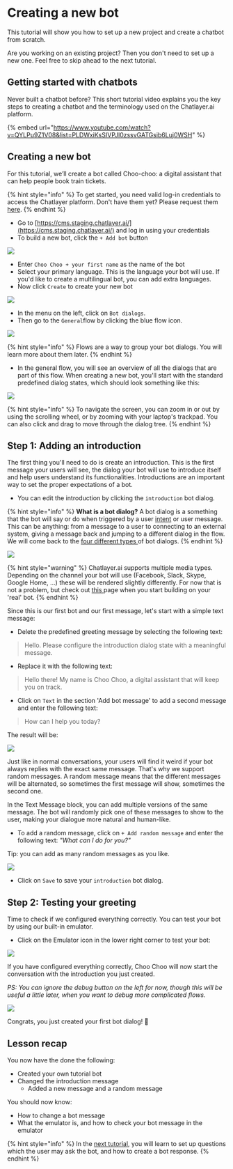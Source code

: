 # Creating a new bot

This tutorial will show you how to set up a new project and create a chatbot from scratch.

Are you working on an existing project? Then you don't need to set up a new one. Feel free to skip ahead to the next tutorial.

## Getting started with chatbots

Never built a chatbot before? This short tutorial video explains you the key steps to creating a chatbot and the terminology used on the Chatlayer.ai platform. 

{% embed url="https://www.youtube.com/watch?v=QYLPu9Z1V08&list=PLDWxiKsSIVPJl0zssvGATGsib6Luj0WSH" %}

## Creating a new bot

For this tutorial, we’ll create a bot called Choo-choo: a digital assistant that can help people book train tickets. 

{% hint style="info" %}
To get started, you need valid log-in credentials to access the Chatlayer platform. Don't have them yet? Please request them [here](https://www.chatlayer.ai/contact).
{% endhint %}

* Go to [https://cms.staging.chatlayer.ai/](https://cms.staging.chatlayer.ai/) and log in using your credentials
* To build a new bot, click the `+ Add bot` button

![](../.gitbook/assets/image%20%28196%29.png)

* Enter `Choo Choo + your first name` as the name of the bot
* Select your primary language. This is the language your bot will use. If you'd like to create a multilingual bot, you can add extra languages.
* Now click `Create` to create your new bot

![](../.gitbook/assets/createbot.png)

* In the menu on the left, click on `Bot dialogs`. 
* Then go to the `General`flow by clicking the blue flow icon.

![](../.gitbook/assets/image%20%28186%29.png)

{% hint style="info" %}
Flows are a way to group your bot dialogs. You will learn more about them later.
{% endhint %}

* In the general flow, you will see an overview of all the dialogs that are part of this flow. When creating a new bot, you'll start with the standard predefined dialog states, which should look something like this:

![](../.gitbook/assets/image%20%28457%29.png)

{% hint style="info" %}
To navigate the screen, you can zoom in or out by using the scrolling wheel, or by zooming with your laptop's trackpad. You can also click and drag to move through the dialog tree.
{% endhint %}

## Step 1: Adding an introduction

The first thing you'll need to do is create an introduction. This is the first message your users will  see, the dialog your bot will use to introduce itself and help users understand its functionalities. Introductions are an important way to set the proper expectations of a bot.

* You can edit the introduction by clicking the `introduction` bot dialog.

{% hint style="info" %}
**What is a bot dialog?** A bot dialog is a something that the bot will say or do when triggered by a user [intent](https://docs.chatlayer.ai/understanding-users/natural-language-processing-nlp#intent) or user message. This can be anything: from a message to a user to connecting to an external system, giving a message back and jumping to a different dialog in the flow. We will come back to the [four different types ](https://docs.chatlayer.ai/bot-answers/dialog-state)of bot dialogs. 
{% endhint %}

![](../.gitbook/assets/image%20%28459%29.png)

{% hint style="warning" %}
Chatlayer.ai supports multiple media types. Depending on the channel your bot will use \(Facebook, Slack, Skype, Google Home, ...\) these will be rendered slightly differently.  For now that is not a problem, but check out [this ](https://docs.chatlayer.ai/channels/multi-channel)page when you start building on your 'real' bot.
{% endhint %}

Since this is our first bot and our first message, let's start with a simple text message:

* Delete the predefined greeting message by selecting the following text:

> Hello. Please configure the introduction dialog state with a meaningful message.

* Replace it with the following text:

> Hello there! My name is Choo Choo, a digital assistant that will keep you on track.

* Click on `Text`  in the section 'Add bot message' to add a second message and enter the following text:

> How can I help you today?

The result will be:

![](../.gitbook/assets/image%20%28427%29.png)

Just like in normal conversations, your users will find it weird if your bot always replies with the exact same message. That's why we support random messages. A random message means that the different messages will be alternated, so sometimes the first message will show, sometimes the second one.

In the Text Message block, you can add multiple versions of the same message. The bot will randomly pick one of these messages to show to the user, making your dialogue more natural and human-like.

* To add a random message, click on  `+ Add random message` and enter the following text: _"What can I do for you?"_

Tip: you can add as many random messages as you like. 

![](../.gitbook/assets/image%20%28451%29.png)

* Click on `Save` to save your `introduction` bot dialog.

## Step 2: Testing your greeting

Time to check if we configured everything correctly. You can test your bot by using our built-in emulator.

* Click on the Emulator icon in the lower right corner to test your bot:

![](../.gitbook/assets/image%20%2876%29.png)

If you have configured everything correctly, Choo Choo will now start the conversation with the introduction you just created.   
  
_PS: You can ignore the debug button on the left for now, though this will be useful a little later, when you want to debug more complicated flows._

![](../.gitbook/assets/image%20%28228%29.png)

Congrats, you just created your first bot dialog! 🥳

## Lesson recap

You now have the done the following:

* Created your own tutorial bot
* Changed the introduction message
  * Added a new message and a random message

You should now know:

* How to change a bot message
* What the emulator is, and how to check your bot message in the emulator

{% hint style="info" %}
In the [next tutorial](tutorial-adding-content.md), you will learn to set up questions which the user may ask the bot, and how to create a bot response.
{% endhint %}

